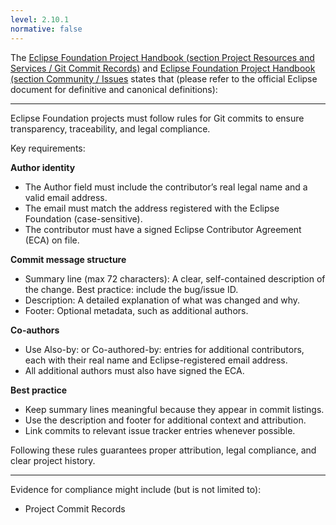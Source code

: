 ```yaml
---
level: 2.10.1
normative: false
---
```


The [Eclipse Foundation Project Handbook (section Project Resources and Services / Git Commit Records)](https://www.eclipse.org/projects/handbook/#resources-commit) and [Eclipse Foundation Project Handbook (section Community / Issues](https://www.eclipse.org/projects/handbook/#community-issues) states that (please refer to the official Eclipse document for definitive and canonical definitions):

---

Eclipse Foundation projects must follow rules for Git commits to ensure transparency, traceability, and legal compliance.

Key requirements:

__Author identity__

* The Author field must include the contributor’s real legal name and a valid email address.
* The email must match the address registered with the Eclipse Foundation (case-sensitive).
* The contributor must have a signed Eclipse Contributor Agreement (ECA) on file.

__Commit message structure__

* Summary line (max 72 characters): A clear, self-contained description of the change. Best practice: include the bug/issue ID.
* Description: A detailed explanation of what was changed and why.
* Footer: Optional metadata, such as additional authors.

__Co-authors__

* Use Also-by: or Co-authored-by: entries for additional contributors, each with their real name and Eclipse-registered email address.
* All additional authors must also have signed the ECA.

__Best practice__

* Keep summary lines meaningful because they appear in commit listings.
* Use the description and footer for additional context and attribution.
* Link commits to relevant issue tracker entries whenever possible.

Following these rules guarantees proper attribution, legal compliance, and clear project history.

---

Evidence for compliance might include (but is not limited to):

* Project Commit Records
